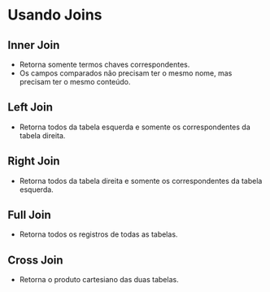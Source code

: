 # Usando Joins

## Inner Join

- Retorna somente termos chaves correspondentes.
- Os campos comparados não precisam ter o mesmo nome, mas precisam ter o mesmo conteúdo.

## Left Join

- Retorna todos da tabela esquerda e somente os correspondentes da tabela direita.

## Right Join

- Retorna todos da tabela direita e somente os correspondentes da tabela esquerda.

## Full Join

- Retorna todos os registros de todas as tabelas.

## Cross Join 

- Retorna o produto cartesiano das duas tabelas.
